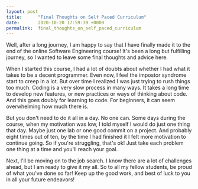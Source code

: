 ```yaml
---
layout: post
title:      "Final Thoughts on Self Paced Curriculum"
date:       2020-10-20 17:59:39 +0000
permalink:  final_thoughts_on_self_paced_curriculum
---
```



Well, after a long journey, I am happy to say that I have finally made it to the end of the online Software Engineering course! It's been a long but fulfilling journey, so I wanted to leave some final thoughts and advice here. 

When I started this course, I had a lot of doubts about whether I had what it takes to be a decent programmer. Even now, I feel the impostor syndrome start to creep in a lot. But over time I realized I was just trying to rush things too much. Coding is a very slow process in many ways. It takes a long time to develop new features, or new practices or ways of thinking about code. And this goes doubly for learning to code. For beginners, it can seem overwhelming how much there is.

But you don't need to do it all in a day. No one can. Some days during the course, when my motivation was low, I told myself I would do just one thing that day. Maybe just one lab or one good commit on a project. And probably eight times out of ten, by the time I had finished it I felt more motivation to continue going. So if you're struggling, that's ok! Just take each problem one thing at a time and you'll reach your goal.

Next, I'll be moving on to the job search. I know there are a lot of challenges ahead, but I am ready to give it my all. So to all my fellow students, be proud of what you've done so far! Keep up the good work, and best of luck to you in all your future endeavors!
